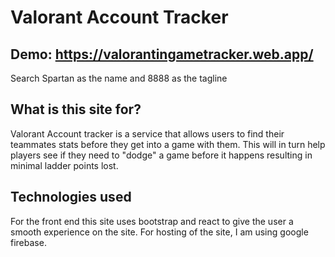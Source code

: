 # Valorant Account Tracker
## Demo: https://valorantingametracker.web.app/
Search Spartan as the name and 8888 as the tagline
## What is this site for?
Valorant Account tracker is a service that allows users to find their teammates stats before they get into a game with them. This will in turn help players see if they need to "dodge" a game before it happens resulting in minimal ladder points lost.

## Technologies used
For the front end this site uses bootstrap and react to give the user a smooth experience on the site. For hosting of the site, I am using google firebase.

